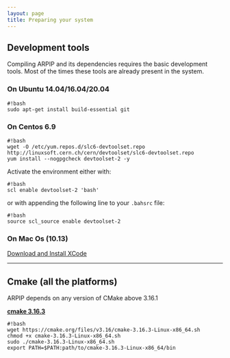```yaml
---
layout: page
title: Preparing your system
---
```


## Development tools

Compiling ARPIP and its dependencies requires the basic development tools. Most of the times these tools are already present in the system.


### On Ubuntu 14.04/16.04/20.04

```
#!bash
sudo apt-get install build-essential git

```

### On Centos 6.9

```
#!bash
wget -O /etc/yum.repos.d/slc6-devtoolset.repo http://linuxsoft.cern.ch/cern/devtoolset/slc6-devtoolset.repo
yum install --nogpgcheck devtoolset-2 -y

```

Activate the environment either with:

```
#!bash
scl enable devtoolset-2 'bash'

```

or with appending the following line to your `.bahsrc` file:


```
#!bash
source scl_source enable devtoolset-2
```


### On Mac Os (10.13)

[Download and Install XCode](https://developer.apple.com/xcode/)


---

## Cmake (all the platforms)

ARPIP depends on any version of CMake above 3.16.1


[**cmake 3.16.3**](http://cmake.org/)

```
#!bash
wget https://cmake.org/files/v3.16/cmake-3.16.3-Linux-x86_64.sh
chmod +x cmake-3.16.3-Linux-x86_64.sh
sudo ./cmake-3.16.3-Linux-x86_64.sh
export PATH=$PATH:path/to/cmake-3.16.3-Linux-x86_64/bin
```
